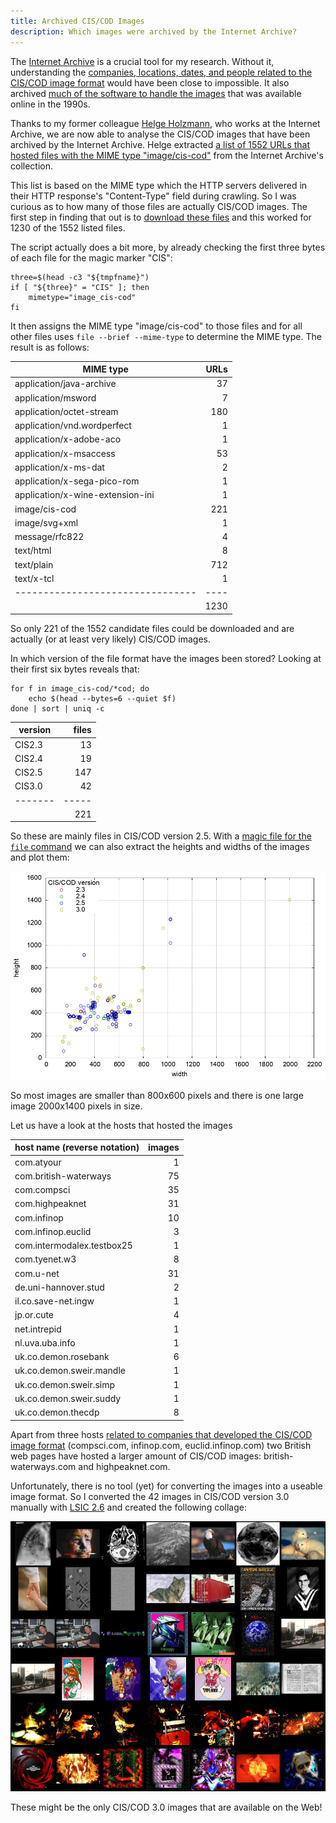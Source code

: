 ```yaml
---
title: Archived CIS/COD Images
description: Which images were archived by the Internet Archive?
---
```


The [Internet Archive](https://archive.org/) is a crucial tool for my
research. Without it, understanding the [companies, locations, dates,
and people related to the CIS/COD image
format](/2025/07/02/companies-locations-dates-and-people.html) would
have been close to impossible. It also archived [much of the software
to handle the images](/documentation.html#software) that was available
online in the 1990s.

Thanks to my former colleague [Helge
Holzmann](https://www.helgeholzmann.de/), who works at the Internet
Archive, we are now able to analyse the CIS/COD images that have been
archived by the Internet Archive. Helge extracted [a list of 1552 URLs
that hosted files with the MIME type
"image/cis-cod"](/data/GWB-20240822201647_image-cis-cod.cdx) from the
Internet Archive's collection.

This list is based on the MIME type which the HTTP servers delivered
in their HTTP response's "Content-Type" field during crawling. So I
was curious as to how many of those files are actually CIS/COD images.
The first step in finding that out is to [download these
files](/src/get_files_from_ia.sh) and this worked for 1230 of the 1552
listed files.

The script actually does a bit more, by already checking the first
three bytes of each file for the magic marker "CIS":

```shell
three=$(head -c3 "${tmpfname}")
if [ "${three}" = "CIS" ]; then
    mimetype="image_cis-cod"
fi
```
It then assigns the MIME type "image/cis-cod" to those files and for
all other files uses `file --brief --mime-type` to determine the MIME
type. The result is as follows:

| MIME type                        | URLs |
| -------------------------------- | ---: |
| application/java-archive         |   37 |
| application/msword               |    7 |
| application/octet-stream         |  180 |
| application/vnd.wordperfect      |    1 |
| application/x-adobe-aco          |    1 |
| application/x-msaccess           |   53 |
| application/x-ms-dat             |    2 |
| application/x-sega-pico-rom      |    1 |
| application/x-wine-extension-ini |    1 |
| image/cis-cod                    |  221 |
| image/svg+xml                    |    1 |
| message/rfc822                   |    4 |
| text/html                        |    8 |
| text/plain                       |  712 |
| text/x-tcl                       |    1 |
| -------------------------------- | ---- |
|                                  | 1230 |

So only 221 of the 1552 candidate files could be downloaded and are
actually (or at least very likely) CIS/COD images.

In which version of the file format have the images been stored?
Looking at their first six bytes reveals that:

```shell
for f in image_cis-cod/*cod; do
    echo $(head --bytes=6 --quiet $f)
done | sort | uniq -c
```

| version | files |
| ------- | ----: |
| CIS2.3  |    13 |
| CIS2.4  |    19 |
| CIS2.5  |   147 |
| CIS3.0  |    42 |
| ------- | ----- |
|         |   221 |

So these are mainly files in CIS/COD version 2.5. With a [magic file
for the `file` command](/resources/magic) we can also extract the
heights and widths of the images and plot them:

![Widths and heights of CIS/COD images](/img/ia_cod_sizes.png)

So most images are smaller than 800x600 pixels and there is one large
image 2000x1400 pixels in size.

Let us have a look at the hosts that hosted the images

| host name (reverse notation) | images |
| ---------------------------- | -----: |
| com.atyour                   |      1 |
| com.british-waterways        |     75 |
| com.compsci                  |     35 |
| com.highpeaknet              |     31 |
| com.infinop                  |     10 |
| com.infinop.euclid           |      3 |
| com.intermodalex.testbox25   |      1 |
| com.tyenet.w3                |      8 |
| com.u-net                    |     31 |
| de.uni-hannover.stud         |      2 |
| il.co.save-net.ingw          |      1 |
| jp.or.cute                   |      4 |
| net.intrepid                 |      1 |
| nl.uva.uba.info              |      1 |
| uk.co.demon.rosebank         |      6 |
| uk.co.demon.sweir.mandle     |      1 |
| uk.co.demon.sweir.simp       |      1 |
| uk.co.demon.sweir.suddy      |      1 |
| uk.co.demon.thecdp           |      8 |

Apart from three hosts [related to companies that developed the
CIS/COD image
format](/2025/07/02/companies-locations-dates-and-people.html)
(compsci.com, infinop.com, euclid.infinop.com) two British web pages
have hosted a larger amount of CIS/COD images: british-waterways.com
and highpeaknet.com.

Unfortunately, there is no tool (yet) for converting the images into a
useable image format. So I converted the 42 images in CIS/COD
version 3.0 manually with [LSIC 2.6](/documentation.html#software) and
created the following collage:

![A collage of 42 CIS/COD images found on the Web](/img/ia_cod30_collage.jpg)

These might be the only CIS/COD 3.0 images that are available on the
Web!
